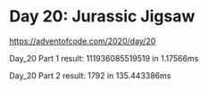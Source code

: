 # Day 20: Jurassic Jigsaw #
https://adventofcode.com/2020/day/20


Day_20 Part 1 result: 111936085519519 in 1.17566ms

Day_20 Part 2 result: 1792 in 135.443386ms
